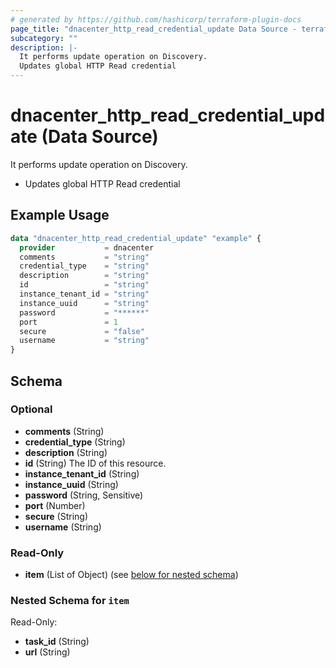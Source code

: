```yaml
---
# generated by https://github.com/hashicorp/terraform-plugin-docs
page_title: "dnacenter_http_read_credential_update Data Source - terraform-provider-dnacenter"
subcategory: ""
description: |-
  It performs update operation on Discovery.
  Updates global HTTP Read credential
---
```


# dnacenter_http_read_credential_update (Data Source)

It performs update operation on Discovery.

- Updates global HTTP Read credential

## Example Usage

```terraform
data "dnacenter_http_read_credential_update" "example" {
  provider           = dnacenter
  comments           = "string"
  credential_type    = "string"
  description        = "string"
  id                 = "string"
  instance_tenant_id = "string"
  instance_uuid      = "string"
  password           = "******"
  port               = 1
  secure             = "false"
  username           = "string"
}
```

<!-- schema generated by tfplugindocs -->
## Schema

### Optional

- **comments** (String)
- **credential_type** (String)
- **description** (String)
- **id** (String) The ID of this resource.
- **instance_tenant_id** (String)
- **instance_uuid** (String)
- **password** (String, Sensitive)
- **port** (Number)
- **secure** (String)
- **username** (String)

### Read-Only

- **item** (List of Object) (see [below for nested schema](#nestedatt--item))

<a id="nestedatt--item"></a>
### Nested Schema for `item`

Read-Only:

- **task_id** (String)
- **url** (String)



